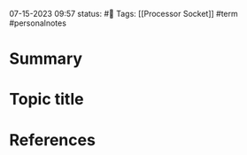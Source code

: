 07-15-2023 09:57
status: #📝
Tags: [[Processor Socket]] #term #personalnotes 

# Summary 


# Topic title 


# References
